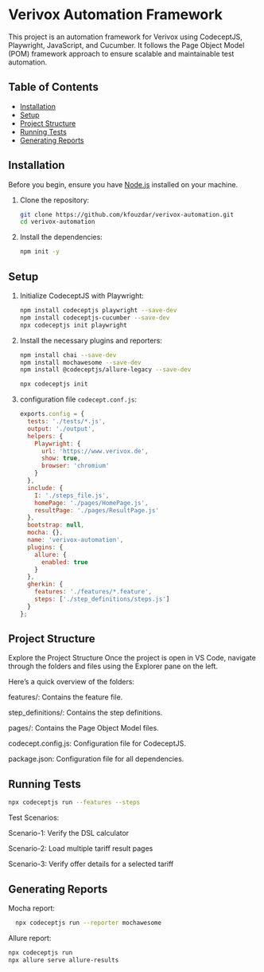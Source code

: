 # Verivox Automation Framework

This project is an automation framework for Verivox using CodeceptJS, Playwright, JavaScript, and Cucumber. It follows the Page Object Model (POM) framework approach to ensure scalable and maintainable test automation.

## Table of Contents

- [Installation](#installation)
- [Setup](#setup)
- [Project Structure](#project-structure)
- [Running Tests](#running-tests)
- [Generating Reports](#generating-reports)

## Installation

Before you begin, ensure you have [Node.js](https://nodejs.org/) installed on your machine.

1. Clone the repository:
    ```bash
    git clone https://github.com/kfouzdar/verivox-automation.git
    cd verivox-automation
    ```

2. Install the dependencies:
    ```bash
    npm init -y
    ```

## Setup

1. Initialize CodeceptJS with Playwright:
    ```bash
    npm install codeceptjs playwright --save-dev
    npm install codeceptjs-cucumber --save-dev
    npx codeceptjs init playwright
    ```

2. Install the necessary plugins and reporters:
    ```bash
   npm install chai --save-dev
   npm install mochawesome --save-dev
   npm install @codeceptjs/allure-legacy --save-dev

   npx codeceptjs init
    ```

3. configuration file `codecept.conf.js`:
    ```javascript
    exports.config = {
      tests: './tests/*.js',
      output: './output',
      helpers: {
        Playwright: {
          url: 'https://www.verivox.de',
          show: true,
          browser: 'chromium'
        }
      },
      include: {
        I: './steps_file.js',
        homePage: './pages/HomePage.js',
        resultPage: './pages/ResultPage.js'
      },
      bootstrap: null,
      mocha: {},
      name: 'verivox-automation',
      plugins: {
        allure: {
          enabled: true
        }
      },
      gherkin: {
        features: './features/*.feature',
        steps: ['./step_definitions/steps.js']
      }
    };
    ```

## Project Structure

Explore the Project Structure
Once the project is open in VS Code, navigate through the folders and files using the Explorer pane on the left. 

Here’s a quick overview of the folders:

features/: Contains the feature file.

step_definitions/: Contains the step definitions.

pages/: Contains the Page Object Model files.

codecept.config.js: Configuration file for CodeceptJS.

package.json: Configuration file for all dependencies.


## Running Tests

   ```bash
   npx codeceptjs run --features --steps
   ```


Test Scenarios:

Scenario-1: Verify the DSL calculator

Scenario-2: Load multiple tariff result pages

Scenario-3: Verify offer details for a selected tariff

## Generating Reports

Mocha report:
 ```bash
   npx codeceptjs run --reporter mochawesome
   ```
Allure report:
```bash
npx codeceptjs run
npx allure serve allure-results
```
